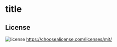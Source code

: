 # title

## License
![license](https://img.shields.io/badge/license-MIT-blue)
https://choosealicense.com/licenses/mit/


